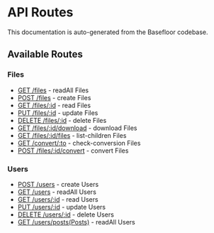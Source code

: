 # API Routes

This documentation is auto-generated from the Basefloor codebase.

## Available Routes


### Files

- [GET /files](./files-readAll.md) - readAll Files
- [POST /files](./files-create.md) - create Files
- [GET /files/:id](./files-read.md) - read Files
- [PUT /files/:id](./files-update.md) - update Files
- [DELETE /files/:id](./files-delete.md) - delete Files
- [GET /files/:id/download](./files-download.md) - download Files
- [GET /files/:id/files](./files-list-children.md) - list-children Files
- [GET /convert/:to](./files-check-conversion.md) - check-conversion Files
- [POST /files/:id/convert](./files-convert.md) - convert Files

### Users

- [POST /users](./users-create.md) - create Users
- [GET /users](./users-readAll.md) - readAll Users
- [GET /users/:id](./users-read.md) - read Users
- [PUT /users/:id](./users-update.md) - update Users
- [DELETE /users/:id](./users-delete.md) - delete Users
- [GET /users/posts(Posts)](./users-readAll.md) - readAll Users
